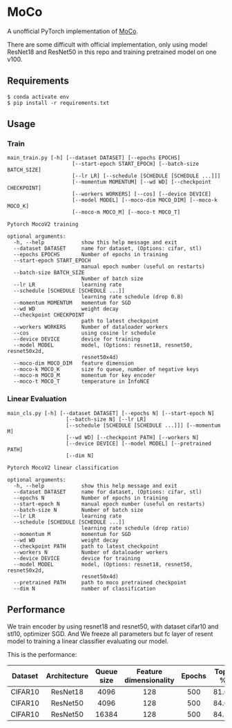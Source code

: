 # MoCo
A unofficial PyTorch implementation of [MoCo](https://arxiv.org/pdf/1911.05722.pdf).

There are some difficult with official implementation, only using model ResNet18 and ResNet50 in this repo and training pretrained model on one v100.

## Requirements

```
$ conda activate env
$ pip install -r requirements.txt
```

## Usage

### Train

```
main_train.py [-h] [--dataset DATASET] [--epochs EPOCHS]
                     [--start-epoch START_EPOCH] [--batch-size BATCH_SIZE]
                     [--lr LR] [--schedule [SCHEDULE [SCHEDULE ...]]]
                     [--momentum MOMENTUM] [--wd WD] [--checkpoint CHECKPOINT]
                     [--workers WORKERS] [--cos] [--device DEVICE]
                     [--model MODEL] [--moco-dim MOCO_DIM] [--moco-k MOCO_K]
                     [--moco-m MOCO_M] [--moco-t MOCO_T]

Pytorch MocoV2 training

optional arguments:
  -h, --help            show this help message and exit
  --dataset DATASET     name for dataset, (Options: cifar, stl)
  --epochs EPOCHS       Number of epochs in training
  --start-epoch START_EPOCH
                        manual epoch number (useful on restarts)
  --batch-size BATCH_SIZE
                        Number of batch size
  --lr LR               learning rate
  --schedule [SCHEDULE [SCHEDULE ...]]
                        learning rate schedule (drop 0.8)
  --momentum MOMENTUM   momentum for SGD
  --wd WD               weight decay
  --checkpoint CHECKPOINT
                        path to latest checkpoint
  --workers WORKERS     Number of dataloader workers
  --cos                 using cosine lr schedule
  --device DEVICE       device for training
  --model MODEL         model, (Options: resnet18, resnet50, resnet50x2d,
                        resnet50x4d)
  --moco-dim MOCO_DIM   feature dimension
  --moco-k MOCO_K       size fo queue, number of negative keys
  --moco-m MOCO_M       momentum for key encoder
  --moco-t MOCO_T       temperature in InfoNCE
```

### Linear Evaluation

```
main_cls.py [-h] [--dataset DATASET] [--epochs N] [--start-epoch N]
                   [--batch-size N] [--lr LR]
                   [--schedule [SCHEDULE [SCHEDULE ...]]] [--momentum M]
                   [--wd WD] [--checkpoint PATH] [--workers N]
                   [--device DEVICE] [--model MODEL] [--pretrained PATH]
                   [--dim N]

Pytorch MocoV2 linear classification

optional arguments:
  -h, --help            show this help message and exit
  --dataset DATASET     name for dataset, (Options: cifar, stl)
  --epochs N            Number of epochs in training
  --start-epoch N       manual epoch number (useful on restarts)
  --batch-size N        Number of batch size
  --lr LR               learning rate
  --schedule [SCHEDULE [SCHEDULE ...]]
                        learning rate schedule (drop ratio)
  --momentum M          momentum for SGD
  --wd WD               weight decay
  --checkpoint PATH     path to latest checkpoint
  --workers N           Number of dataloader workers
  --device DEVICE       device for training
  --model MODEL         model, (Options: resnet18, resnet50, resnet50x2d,
                        resnet50x4d)
  --pretrained PATH     path to moco pretrained checkpoint
  --dim N               number of classification
```

## Performance

We train encoder by using resnet18 and resnet50, with dataset cifar10 and stl10, optimizer SGD. And We freeze all parameters but fc layer of resent model to training a linear classifier evaluating our model.

This is the performance:

|  Dataset  |  Architecture  |  Queue size  |  Feature dimensionality  |  Epochs  |  Top1 %  |  Top5 %  |
|  :----:  |  :----:  |  :----:  |  :----:  |  :----:  |  :----:  |  :----:  |
| CIFAR10  | ResNet18 | 4096 | 128 | 500 | 81.06 | 99.13 |
| CIFAR10  | ResNet50 | 4096 | 128 | 500 | 84.03 | 99.40 |
| CIFAR10  | ResNet50 | 16384 | 128 | 500 | 84.57 | 99.43 |

